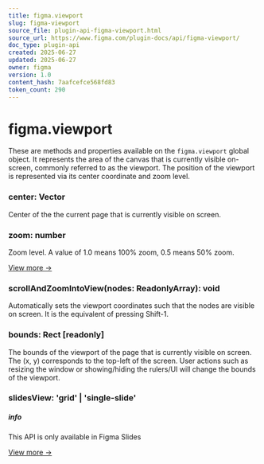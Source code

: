 ```yaml
---
title: figma.viewport
slug: figma-viewport
source_file: plugin-api-figma-viewport.html
source_url: https://www.figma.com/plugin-docs/api/figma-viewport/
doc_type: plugin-api
created: 2025-06-27
updated: 2025-06-27
owner: figma
version: 1.0
content_hash: 7aafcefce568fd83
token_count: 290
---
```

# figma.viewport

These are methods and properties available on the `figma.viewport` global object. It represents the area of the canvas that is currently visible on-screen, commonly referred to as the viewport. The position of the viewport is represented via its center coordinate and zoom level.

### center: Vector

Center of the the current page that is currently visible on screen.

### zoom: number

Zoom level. A value of 1.0 means 100% zoom, 0.5 means 50% zoom.

[View more →](/plugin-docs/api/properties/figma-viewport-zoom/)

### scrollAndZoomIntoView(nodes: ReadonlyArray): void

Automatically sets the viewport coordinates such that the nodes are visible on screen. It is the equivalent of pressing Shift-1.

### bounds: Rect [readonly]

The bounds of the viewport of the page that is currently visible on screen. The (x, y) corresponds to the top-left of the screen. User actions such as resizing the window or showing/hiding the rulers/UI will change the bounds of the viewport.

### slidesView: 'grid' | 'single-slide'

##### info

This API is only available in Figma Slides

[View more →](/plugin-docs/api/properties/figma-viewport-slidesview/)